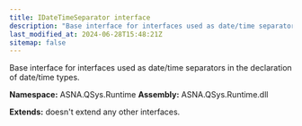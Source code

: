 ```yaml
---
title: IDateTimeSeparator interface
description: "Base interface for interfaces used as date/time separators in the declaration of date/time types. "
last_modified_at: 2024-06-28T15:48:21Z
sitemap: false
---
```


Base interface for interfaces used as date/time separators in the declaration of date/time types.

**Namespace:** ASNA.QSys.Runtime
**Assembly:** ASNA.QSys.Runtime.dll

**Extends:** doesn't extend any other interfaces.
<br>
<br>
